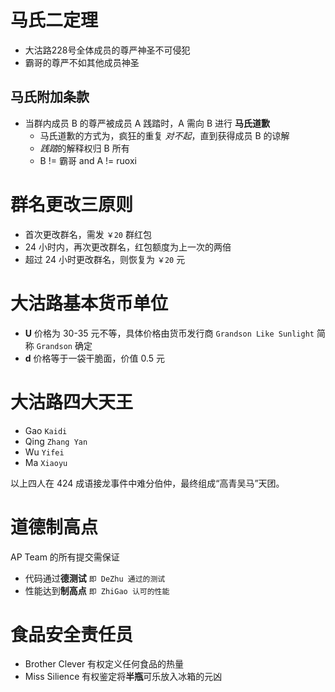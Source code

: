 # 马氏二定理

- 大沽路228号全体成员的尊严神圣不可侵犯
- 霸哥的尊严不如其他成员神圣

## 马氏附加条款

- 当群内成员 B 的尊严被成员 A 践踏时，A 需向 B 进行 **马氏道歉**
  - 马氏道歉的方式为，疯狂的重复 *对不起*，直到获得成员 B 的谅解
  - *践踏*的解释权归 B 所有
  - B != 霸哥 and A != ruoxi
  

# 群名更改三原则

- 首次更改群名，需发 `￥20` 群红包
- 24 小时内，再次更改群名，红包额度为上一次的两倍
- 超过 24 小时更改群名，则恢复为 `￥20` 元

# 大沽路基本货币单位

- **U** 价格为 30-35 元不等，具体价格由货币发行商 `Grandson Like Sunlight` 简称 `Grandson` 确定
- **d** 价格等于一袋干脆面，价值 0.5 元

# 大沽路四大天王

- Gao `Kaidi`
- Qing `Zhang Yan`
- Wu `Yifei`
- Ma `Xiaoyu`

以上四人在 424 成语接龙事件中难分伯仲，最终组成“高青吴马”天团。

# 道德制高点

AP Team 的所有提交需保证
- 代码通过**德测试** `即 DeZhu 通过的测试`
- 性能达到**制高点** `即 ZhiGao 认可的性能`

# 食品安全责任员

- Brother Clever 有权定义任何食品的热量
- Miss Silience 有权鉴定将**半瓶**可乐放入冰箱的元凶
